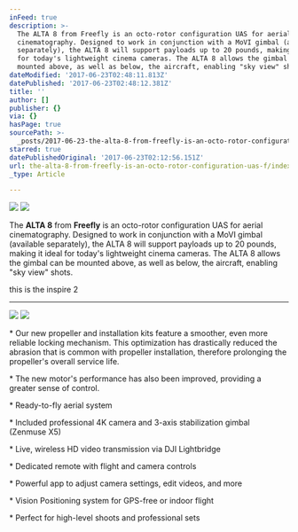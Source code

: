 ```yaml
---
inFeed: true
description: >-
  The ALTA 8 from Freefly is an octo-rotor configuration UAS for aerial
  cinematography. Designed to work in conjunction with a MoVI gimbal (available
  separately), the ALTA 8 will support payloads up to 20 pounds, making it ideal
  for today's lightweight cinema cameras. The ALTA 8 allows the gimbal can be
  mounted above, as well as below, the aircraft, enabling "sky view" shots.
dateModified: '2017-06-23T02:48:11.813Z'
datePublished: '2017-06-23T02:48:12.381Z'
title: ''
author: []
publisher: {}
via: {}
hasPage: true
sourcePath: >-
  _posts/2017-06-23-the-alta-8-from-freefly-is-an-octo-rotor-configuration-uas-f.md
starred: true
datePublishedOriginal: '2017-06-23T02:12:56.151Z'
url: the-alta-8-from-freefly-is-an-octo-rotor-configuration-uas-f/index.html
_type: Article

---
```

![](https://the-grid-user-content.s3-us-west-2.amazonaws.com/a0ef5854-1d51-47f6-bba0-8d275c109ac1.jpg)
![](https://the-grid-user-content.s3-us-west-2.amazonaws.com/053d52e9-1b38-4307-9964-249deb25e6cc.jpg)

The **ALTA 8** from **Freefly** is an octo-rotor configuration UAS for aerial cinematography. Designed to work in conjunction with a MoVI gimbal (available separately), the ALTA 8 will support payloads up to 20 pounds, making it ideal for today's lightweight cinema cameras. The ALTA 8 allows the gimbal can be mounted above, as well as below, the aircraft, enabling "sky view" shots.

this is the inspire 2

---

![](https://the-grid-user-content.s3-us-west-2.amazonaws.com/0fbf6a61-71a9-4beb-b1e3-68e44d2e344d.png)
![](https://the-grid-user-content.s3-us-west-2.amazonaws.com/d8191f18-fbe6-4051-b974-7b5e57d6cd68.jpg)

\* Our new propeller and installation kits feature a smoother, even more reliable locking mechanism. This optimization has drastically reduced the abrasion that is common with propeller installation, therefore prolonging the propeller's overall service life.

\* The new motor's performance has also been improved, providing a greater sense of control.

\* Ready-to-fly aerial system

\* Included professional 4K camera and 3-axis stabilization gimbal (Zenmuse X5)

\* Live, wireless HD video transmission via DJI Lightbridge

\* Dedicated remote with flight and camera controls

\* Powerful app to adjust camera settings, edit videos, and more

\* Vision Positioning system for GPS-free or indoor flight

\* Perfect for high-level shoots and professional sets